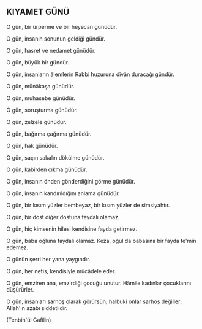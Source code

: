 ## KIYAMET GÜNÜ

O gün, bir ürperme ve bir heyecan günüdür.

O gün, insanın sonunun geldiği gündür.

O gün, hasret ve nedamet günüdür.

O gün, büyük bir gündür.

O gün, insanların âlemlerin Rabbi huzuruna dîvân du­racağı gündür.

O gün, münâkaşa günüdür.

O gün, muhasebe günüdür.

O gün, soruşturma günüdür.

O gün, zelzele günüdür.

O gün, bağırma çağırma günüdür.

O gün, hak günüdür.

O gün, saçın sakalın dökülme günüdür.

O gün, kabirden çıkma günüdür.

O gün, insanın önden gönderdiğini görme günüdür.

O gün, insanın kandırıldığını anlama günüdür.

O gün, bir kısım yüzler bembeyaz, bir kısım yüzler de simsiyahtır.

O gün, bir dost diğer dostuna faydalı olamaz.

O gün, hiç kimsenin hilesi kendisine fayda getirmez.

O gün, baba oğluna faydalı olamaz. Keza, oğul da babasına bir fayda te'mîn edemez.

O günün şerri her yana yaygındır.

O gün, her nefis, kendisiyle mücâdele eder.

O gün, emziren ana, emzirdiği çocuğu unutur. Hâmile kadınlar çocuklarını düşürürler.

O gün, insanları sarhoş olarak görürsün; halbuki onlar sarhoş değiller; Allah'ın azabı şiddetlidir.

(Tenbih'ül Gafilin)
